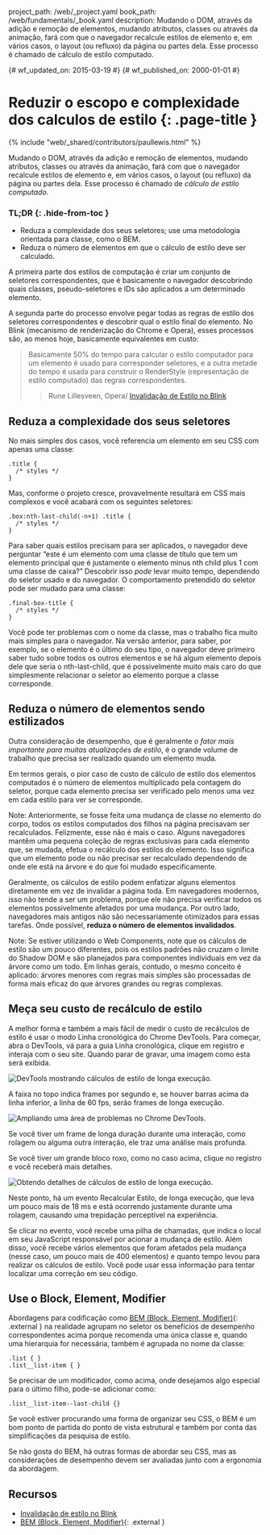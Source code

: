 project_path: /web/_project.yaml
book_path: /web/fundamentals/_book.yaml
description: Mudando o DOM, através da adição e remoção de elementos, mudando atributos, classes ou através da animação, fará com que o navegador recalcule estilos de elemento e, em vários casos, o layout (ou refluxo) da página ou partes dela. Esse processo é chamado de cálculo de estilo computado.


{# wf_updated_on: 2015-03-19 #}
{# wf_published_on: 2000-01-01 #}

# Reduzir o escopo e complexidade dos calculos de estilo {: .page-title }

{% include "web/_shared/contributors/paullewis.html" %}


Mudando o DOM, através da adição e remoção de elementos, mudando atributos, classes ou através da animação, fará com que o navegador recalcule estilos de elemento e, em vários casos, o layout (ou refluxo) da página ou partes dela. Esse processo é chamado de <em>cálculo de estilo computado</em>.

### TL;DR {: .hide-from-toc }
- Reduza a complexidade dos seus seletores; use uma metodologia orientada para classe, como o BEM.
- Reduza o número de elementos em que o cálculo de estilo deve ser calculado.


A primeira parte dos estilos de computação é criar um conjunto de seletores correspondentes, que é basicamente o navegador descobrindo quais classes, pseudo-seletores e IDs são aplicados a um determinado elemento.

A segunda parte do processo envolve pegar todas as regras de estilo dos seletores correspondentes e descobrir qual o estilo final do elemento. No Blink (mecanismo de renderização do Chrome e Opera), esses processos são, ao menos hoje, basicamente equivalentes em custo:

> Basicamente 50% do tempo para calcular o estilo computador para um elemento é usado para corresponder seletores, e a outra metade do tempo é usada para construir o RenderStyle (representação de estilo computado) das regras correspondentes.
> > Rune Lillesveen, Opera/ <a href="https://docs.google.com/document/d/1vEW86DaeVs4uQzNFI5R-_xS9TcS1Cs_EUsHRSgCHGu8/edit">Invalidação de Estilo no Blink</a>


## Reduza a complexidade dos seus seletores

No mais simples dos casos, você referencia um elemento em seu CSS com apenas uma classe:


    .title {
      /* styles */
    }
    

Mas, conforme o projeto cresce, provavelmente resultará em CSS mais complexos e você acabará com os seguintes seletores:


    .box:nth-last-child(-n+1) .title {
      /* styles */
    }
    

Para saber quais estilos precisam para ser aplicados, o navegador deve perguntar “este é um elemento com uma classe de título que tem um elemento principal que é justamente o elemento minus nth child plus 1 com uma classe de caixa?” Descobrir isso _pode_ levar muito tempo, dependendo do seletor usado e do navegador. O comportamento pretendido do seletor pode ser mudado para uma classe:


    .final-box-title {
      /* styles */
    }
    

Você pode ter problemas com o nome da classe, mas o trabalho fica muito mais simples para o navegador. Na versão anterior, para saber, por exemplo, se o elemento é o último do seu tipo, o navegador deve primeiro saber tudo sobre todos os outros elementos e se há algum elemento depois dele que seria o nth-last-child, que é possivelmente muito mais caro do que simplesmente relacionar o seletor ao elemento porque a classe corresponde.

## Reduza o número de elementos sendo estilizados
Outra consideração de desempenho, que é geralmente _o fator mais importante para muitas atualizações de estilo_, é o grande volume de trabalho que precisa ser realizado quando um elemento muda.

Em termos gerais, o pior caso de custo de cálculo de estilo dos elementos computados é o número de elementos multiplicado pela contagem do seletor, porque cada elemento precisa ser verificado pelo menos uma vez em cada estilo para ver se corresponde.

Note: Anteriormente, se fosse feita uma mudança de classe no elemento do corpo, todos os estilos computados dos filhos na página precisavam ser recalculados. Felizmente, esse não é mais o caso. Alguns navegadores mantêm uma pequena coleção de regras exclusivas para cada elemento que, se mudada, efetua o recálculo dos estilos do elemento. Isso significa que um elemento pode ou não precisar ser recalculado dependendo de onde ele está na árvore e do que foi mudado especificamente.

Geralmente, os cálculos de estilo podem enfatizar alguns elementos diretamente em vez de invalidar a página toda. Em navegadores modernos, isso não tende a ser um problema, porque ele não precisa verificar todos os elementos possivelmente afetados por uma mudança. Por outro lado, navegadores mais antigos não são necessariamente otimizados para essas tarefas. Onde possível, **reduza o número de elementos invalidados**.

Note: Se estiver utilizando o Web Components, note que os cálculos de estilo são um pouco diferentes, pois os estilos padrões não cruzam o limite do Shadow DOM e são planejados para componentes individuais em vez da árvore como um todo. Em linhas gerais, contudo, o mesmo conceito é aplicado: árvores menores com regras mais simples são processadas de forma mais eficaz do que árvores grandes ou regras complexas.

## Meça seu custo de recálculo de estilo
A melhor forma e também a mais fácil de medir o custo de recálculos de estilo é usar o modo Linha cronológica do Chrome DevTools. Para começar, abra o DevTools, vá para a guia Linha cronológica, clique em registro e interaja com o seu site. Quando parar de gravar, uma imagem como esta será exibida.

<img src="images/reduce-the-scope-and-complexity-of-style-calculations/long-running-style.jpg"  alt="DevTools mostrando cálculos de estilo de longa execução.">

A faixa no topo indica frames por segundo e, se houver barras acima da linha inferior, a linha de 60 fps, serão frames de longa execução.

<img src="images/reduce-the-scope-and-complexity-of-style-calculations/frame-selection.jpg"  alt="Ampliando uma área de problemas no Chrome DevTools.">

Se você tiver um frame de longa duração durante uma interação, como rolagem ou alguma outra interação, ele traz uma análise mais profunda.

Se você tiver um grande bloco roxo, como no caso acima, clique no registro e você receberá mais detalhes.

<img src="images/reduce-the-scope-and-complexity-of-style-calculations/style-details.jpg"  alt="Obtendo detalhes de cálculos de estilo de longa execução.">

Neste ponto, há um evento Recalcular Estilo, de longa execução, que leva um pouco mais de 18 ms e está ocorrendo justamente durante uma rolagem, causando uma trepidação perceptível na experiência.

Se clicar no evento, você recebe uma pilha de chamadas, que indica o local em seu JavaScript responsável por acionar a mudança de estilo. Além disso, você recebe vários elementos que foram afetados pela mudança (nesse caso, um pouco mais de 400 elementos) e quanto tempo levou para realizar os cálculos de estilo. Você pode usar essa informação para tentar localizar uma correção em seu código.

## Use o Block, Element, Modifier
Abordagens para codificação como [BEM (Block, Element, Modifier)](https://bem.info/){: .external } na realidade agrupam no seletor os benefícios de desempenho correspondentes acima porque recomenda uma única classe e, quando uma hierarquia for necessária, também é agrupada no nome da classe:


    .list { }
    .list__list-item { }
    

Se precisar de um modificador, como acima, onde desejamos algo especial para o último filho, pode-se adicionar como:


    .list__list-item--last-child {}
    

Se você estiver procurando uma forma de organizar seu CSS, o BEM é um bom ponto de partida do ponto de vista estrutural e também por conta das simplificações da pesquisa de estilo.

Se não gosta do BEM, há outras formas de abordar seu CSS, mas as considerações de desempenho devem ser avaliadas junto com a ergonomia da abordagem.

## Recursos

* [Invalidação de estilo no Blink](https://docs.google.com/document/d/1vEW86DaeVs4uQzNFI5R-_xS9TcS1Cs_EUsHRSgCHGu8/edit)
* [BEM (Block, Element, Modifier)](https://bem.info/){: .external }


